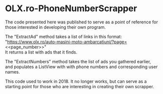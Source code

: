 # OLX.ro-PhoneNumberScrapper

The code presented here was published to serve as a point of reference for those interested in developing their own program.

The "ExtractAd" method takes a list of links in this format:
<br>"https://www.olx.ro/auto-masini-moto-ambarcatiuni/?page=<<page_number>>"
<br>It returns a list with ads that it finds. 

The "ExtractNumbers" method takes the list of ads you gathered earlier, and populates a ListView with with phone numbers and corresponding user names.

This code used to work in 2018. It no longer works, but can serve as a starting point for those who are interesting in creating their own scrapper.
